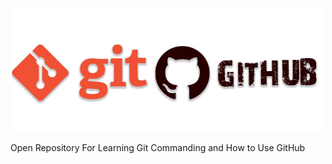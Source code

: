 <p align="center">
  <img width="500" src="./Logo.png" alt="Learn Git and GitHub">
</p>

Open Repository For Learning Git Commanding and How to Use GitHub
